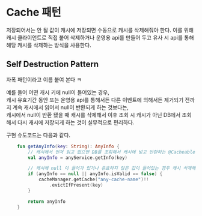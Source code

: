 # Cache 패턴

저장되어서는 안 될 값이 캐시에 저장되면 수동으로 캐시를 삭제해줘야 한다.
이를 위해 캐시 클라이언트로 직접 붙어 삭제하거나 운영용 api를 만들어 두고 유사 시 api를 통해 해당 캐시를 삭제하는 방식을 사용한다.

## Self Destruction Pattern

자폭 패턴이라고 이름 붙여 본다 ㅋ

예를 들어 어떤 캐시 키에 null이 들어있는 경우,  
캐시 유효기간 동안 또는 운영용 api를 통해서든 다른 이벤트에 의해서든 제거되기 전까지 계속 캐시에서 읽어서 null이 반환되게 하는 것보다는,  
캐시에서 null이 반환 됐을 때 캐시를 삭제해서 이후 조회 시 캐시가 아닌 DB에서 조회해서 다시 캐시에 저장되게 하는 것이 실무적으로 편리하다.

구현 슈도코드는 다음과 같다.

```kotlin
    fun getAnyInfo(key: String): AnyInfo {
        // 캐시에서 먼저 읽고 없으면 DB를 조회해서 캐시에 넣고 반환하는 @Cacheable 메서드
        val anyInfo = anyService.getInfo(key)

        // 캐시에 null 이 들어가 있거나 유효하지 않은 값이 들어있는 경우 캐시 삭제해서 자동 치유
        if (anyInfo == null || anyInfo.isValid == false) {
            cacheManager.getCache("any-cache-name")!!
                .evictIfPresent(key)
        }

        return anyInfo
    }
```

